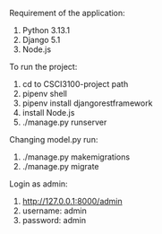 Requirement of the application:
1. Python 3.13.1
2. Django 5.1
3. Node.js

To run the project:
1. cd to CSCI3100-project path
2. pipenv shell
3. pipenv install djangorestframework
4. install Node.js
5. ./manage.py runserver

Changing model.py run:
1. ./manage.py makemigrations
2. ./manage.py migrate  

Login as admin:
1. http://127.0.0.1:8000/admin
2. username: admin
3. password: admin